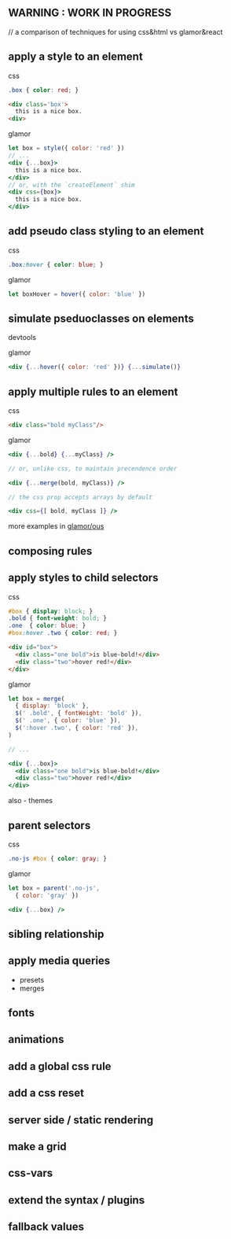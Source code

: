 WARNING : WORK IN PROGRESS
---

// a comparison of techniques for using css&html vs glamor&react 

apply a style to an element 
--- 

css

```css
.box { color: red; }
```
```html
<div class='box'> 
  this is a nice box. 
<div>
```

glamor 

```jsx 
let box = style({ color: 'red' })
// ...
<div {...box}>
  this is a nice box. 
</div>
// or, with the `createElement` shim 
<div css={box}>
  this is a nice box. 
</div>
```

add pseudo class styling to an element
---

css

```css
.box:hover { color: blue; }
```

glamor

```jsx
let boxHover = hover({ color: 'blue' })
```

simulate pseduoclasses on elements
---

devtools

glamor 
```jsx
<div {...hover({ color: 'red' })} {...simulate()}
```


apply multiple rules to an element
---

css

```html
<div class="bold myClass"/>
```

glamor 

```jsx
<div {...bold} {...myClass} />

// or, unlike css, to maintain precendence order 

<div {...merge(bold, myClass)} />

// the css prop accepts arrays by default

<div css={[ bold, myClass ]} />

```


more examples in [glamor/ous](https://github.com/threepointone/glamor/blob/master/src/ous.js)

composing rules 
---



apply styles to child selectors
---

css

```css
#box { display: block; }
.bold { font-weight: bold; }
.one  { color: blue; }
#box:hover .two { color: red; }
```
```html
<div id="box">
  <div class="one bold">is blue-bold!</div>
  <div class="two">hover red!</div>
</div>
```

glamor 

```jsx
let box = merge(
  { display: 'block' },
  $(' .bold', { fontWeight: 'bold' }),
  $(' .one', { color: 'blue' }),
  $(':hover .two', { color: 'red' }),  
)

// ...

<div {...box}>
  <div class="one bold">is blue-bold!</div>
  <div class="two">hover red!</div>
</div>

```

also - themes

parent selectors 
---

css

```css
.no-js #box { color: gray; }
```

glamor 
```jsx
let box = parent('.no-js', 
  { color: 'gray' })

<div {...box} /> 
```


sibling relationship
---


apply media queries
---

- presets 
- merges 

fonts
---

animations
---

add a global css rule
---

add a css reset
---

server side / static rendering
---

make a grid 
---

css-vars
---


extend the syntax / plugins
---


fallback values
---



